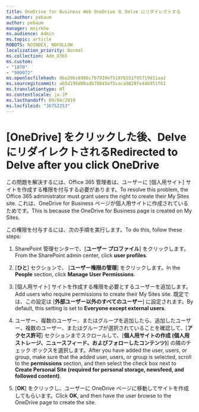 ```yaml
---
title: OneDrive for Business Web OneDrive を Delve にリダイレクトする
ms.author: pebaum
author: pebaum
manager: mnirkhe
ms.audience: Admin
ms.topic: article
ROBOTS: NOINDEX, NOFOLLOW
localization_priority: Normal
ms.collection: Adm_O365
ms.custom:
- "1870"
- "900072"
ms.openlocfilehash: 8ba296c6986c767939ef51076551f95719d11aa2
ms.sourcegitcommit: a65d196d00adb70045af5caca9828fe44b951f61
ms.translationtype: HT
ms.contentlocale: ja-JP
ms.lasthandoff: 09/04/2019
ms.locfileid: "36752253"
---
```

# <a name="redirected-to-delve-after-you-click-onedrive"></a><span data-ttu-id="6c8cf-102">[OneDrive] をクリックした後、Delve にリダイレクトされる</span><span class="sxs-lookup"><span data-stu-id="6c8cf-102">Redirected to Delve after you click OneDrive</span></span>

<span data-ttu-id="6c8cf-103">この問題を解決するには、Office 365 管理者は、ユーザーに [個人用サイト] サイトを作成する権限を付与する必要があります。</span><span class="sxs-lookup"><span data-stu-id="6c8cf-103">To resolve this problem, the Office 365 administrator must grant users the right to create their My Sites site.</span></span> <span data-ttu-id="6c8cf-104">これは、OneDrive for Business ページが個人用サイトに作成されているためです。</span><span class="sxs-lookup"><span data-stu-id="6c8cf-104">This is because the OneDrive for Business page is created on My Sites.</span></span>

<span data-ttu-id="6c8cf-105">この権限を付与するには、次の手順を実行します。</span><span class="sxs-lookup"><span data-stu-id="6c8cf-105">To do this, follow these steps:</span></span>

1. <span data-ttu-id="6c8cf-106">SharePoint 管理センターで、[**ユーザー プロファイル**] をクリックします。</span><span class="sxs-lookup"><span data-stu-id="6c8cf-106">From the SharePoint admin center, click **user profiles**.</span></span>

2. <span data-ttu-id="6c8cf-107">[**ひと**] セクションで、 [**ユーザー権限の管理**] をクリックします。</span><span class="sxs-lookup"><span data-stu-id="6c8cf-107">In the **People** section, click **Manage User Permissions**.</span></span>

3. <span data-ttu-id="6c8cf-108">[個人用サイト] サイトを作成する権限を必要とするユーザーを追加します。</span><span class="sxs-lookup"><span data-stu-id="6c8cf-108">Add users who require permissions to create their My Sites site.</span></span> <span data-ttu-id="6c8cf-109">既定では、この設定は [**外部ユーザー以外のすべてのユーザー**] に設定されます。</span><span class="sxs-lookup"><span data-stu-id="6c8cf-109">By default, this setting is set to **Everyone except external users**.</span></span>

4. <span data-ttu-id="6c8cf-110">ユーザー、複数のユーザー、またはグループを追加したら、追加したユーザー、複数のユーザー、またはグループが選択されていることを確認して、[**アクセス許可**] セクションまでスクロールして、[**個人用サイトの作成 (個人用ストレージ、ニュースフィード、およびフォローしたコンテンツ)**] の隣のチェック ボックスを選択します。</span><span class="sxs-lookup"><span data-stu-id="6c8cf-110">After you have added the user, users, or group, make sure that the added user, users, or group is selected, scroll to the **permissions** section, and then select the check box next to **Create Personal Site (required for personal storage, newsfeed, and followed content)**.</span></span>

5. <span data-ttu-id="6c8cf-111">[**OK**] をクリックし、ユーザーに OneDrive ページに移動してサイトを作成してもらいます。</span><span class="sxs-lookup"><span data-stu-id="6c8cf-111">Click **OK**, and then have the user browse to the OneDrive page to create the site.</span></span>
